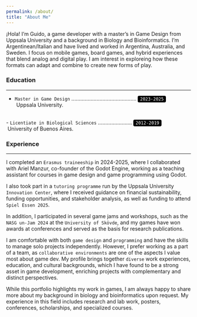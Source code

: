 ```yaml
---
permalink: /about/
title: "About Me"
---
```


¡Hola! I’m Guido, a game developer with a master’s in Game Design from Uppsala University and a background in Biology and Bioinformatics. I’m Argentinean/Italian and have lived and worked in Argentina, Australia, and Sweden. I focus on mobile games, board games, and hybrid experiences that blend analog and digital play. I am interest in exploreing how these formats can adapt and combine to create new forms of play.

### Education
---
- `Master in Game Design` ............................................ <code style="background:black; color:white; padding:2px 6px; border-radius:4px;">2023-2025</code><br>
&nbsp;Uppsala University.
<br>
- <code>Licentiate in Biological Sciences</code> ....................... <code style="background:black; color:white; padding:2px 6px; border-radius:4px;">2012-2019</code><br>
&nbsp;University of Buenos Aires.

### Experience
---
I completed an `Erasmus traineeship` in 2024-2025, where I collaborated with Ariel Manzur, co-founder of the Godot Engine, working as a teaching assistant for courses in game design and game programming using Godot.

I also took part in a `tutoring programme` run by the Uppsala University `Innovation Center`, where I received guidance on financial sustainability, funding opportunities, and stakeholder analysis, as well as funding to attend `Spiel Essen 2025`.

In addition, I participated in several game jams and workshops, such as the `NASG un-Jam 2024` at the `University of Skövde`, and my games have won awards at conferences and served as the basis for research publications.


I am comfortable with both `game design` and `programming` and have the skills to manage solo projects independently. However, I prefer working as a part of a team, as `collaborative environments` are one of the aspects I value most about game dev. My profile brings together `diverse` work experiences, education, and cultural backgrounds, which I have found to be a strong asset in game development, enriching projects with complementary and distinct perspectives.

While this portfolio highlights my work in games, I am always happy to share more about my background in biology and bioinformatics upon request. My experience in this field includes research and lab work, posters, conferences, scholarships, and specialized courses.


